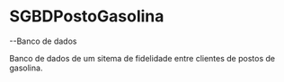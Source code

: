 # SGBDPostoGasolina
--Banco de dados

Banco de dados de um sitema de fidelidade entre clientes de postos de gasolina. 
